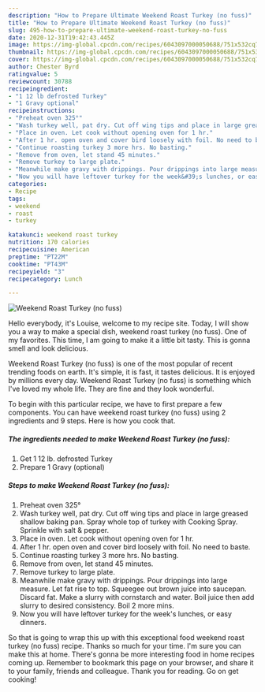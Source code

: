 ```yaml
---
description: "How to Prepare Ultimate Weekend Roast Turkey (no fuss)"
title: "How to Prepare Ultimate Weekend Roast Turkey (no fuss)"
slug: 495-how-to-prepare-ultimate-weekend-roast-turkey-no-fuss
date: 2020-12-31T19:42:43.445Z
image: https://img-global.cpcdn.com/recipes/6043097000050688/751x532cq70/weekend-roast-turkey-no-fuss-recipe-main-photo.jpg
thumbnail: https://img-global.cpcdn.com/recipes/6043097000050688/751x532cq70/weekend-roast-turkey-no-fuss-recipe-main-photo.jpg
cover: https://img-global.cpcdn.com/recipes/6043097000050688/751x532cq70/weekend-roast-turkey-no-fuss-recipe-main-photo.jpg
author: Chester Byrd
ratingvalue: 5
reviewcount: 30788
recipeingredient:
- "1 12 lb defrosted Turkey"
- "1 Gravy optional"
recipeinstructions:
- "Preheat oven 325°"
- "Wash turkey well, pat dry. Cut off wing tips and place in large greased shallow baking pan. Spray whole top of turkey with Cooking Spray. Sprinkle with salt &amp; pepper."
- "Place in oven. Let cook without opening oven for 1 hr."
- "After 1 hr. open oven and cover bird loosely with foil. No need to baste."
- "Continue roasting turkey 3 more hrs. No basting."
- "Remove from oven, let stand 45 minutes."
- "Remove turkey to large plate."
- "Meanwhile make gravy with drippings. Pour drippings into large measure. Let fat rise to top. Squeegee out brown juice into saucepan. Discard fat. Make a slurry with cornstarch and water. Boil juice then add slurry to desired consistency.  Boil 2 more mins."
- "Now you will have leftover turkey for the week&#39;s lunches, or easy dinners."
categories:
- Recipe
tags:
- weekend
- roast
- turkey

katakunci: weekend roast turkey 
nutrition: 170 calories
recipecuisine: American
preptime: "PT22M"
cooktime: "PT43M"
recipeyield: "3"
recipecategory: Lunch

---
```



![Weekend Roast Turkey (no fuss)](https://img-global.cpcdn.com/recipes/6043097000050688/751x532cq70/weekend-roast-turkey-no-fuss-recipe-main-photo.jpg)

Hello everybody, it's Louise, welcome to my recipe site. Today, I will show you a way to make a special dish, weekend roast turkey (no fuss). One of my favorites. This time, I am going to make it a little bit tasty. This is gonna smell and look delicious.



Weekend Roast Turkey (no fuss) is one of the most popular of recent trending foods on earth. It's simple, it is fast, it tastes delicious. It is enjoyed by millions every day. Weekend Roast Turkey (no fuss) is something which I've loved my whole life. They are fine and they look wonderful.


To begin with this particular recipe, we have to first prepare a few components. You can have weekend roast turkey (no fuss) using 2 ingredients and 9 steps. Here is how you cook that.

<!--inarticleads1-->

##### The ingredients needed to make Weekend Roast Turkey (no fuss):

1. Get 1 12 lb. defrosted Turkey
1. Prepare 1 Gravy (optional)




<!--inarticleads2-->

##### Steps to make Weekend Roast Turkey (no fuss):

1. Preheat oven 325°
1. Wash turkey well, pat dry. Cut off wing tips and place in large greased shallow baking pan. Spray whole top of turkey with Cooking Spray. Sprinkle with salt &amp; pepper.
1. Place in oven. Let cook without opening oven for 1 hr.
1. After 1 hr. open oven and cover bird loosely with foil. No need to baste.
1. Continue roasting turkey 3 more hrs. No basting.
1. Remove from oven, let stand 45 minutes.
1. Remove turkey to large plate.
1. Meanwhile make gravy with drippings. Pour drippings into large measure. Let fat rise to top. Squeegee out brown juice into saucepan. Discard fat. Make a slurry with cornstarch and water. Boil juice then add slurry to desired consistency.  Boil 2 more mins.
1. Now you will have leftover turkey for the week&#39;s lunches, or easy dinners.




So that is going to wrap this up with this exceptional food weekend roast turkey (no fuss) recipe. Thanks so much for your time. I'm sure you can make this at home. There's gonna be more interesting food in home recipes coming up. Remember to bookmark this page on your browser, and share it to your family, friends and colleague. Thank you for reading. Go on get cooking!
